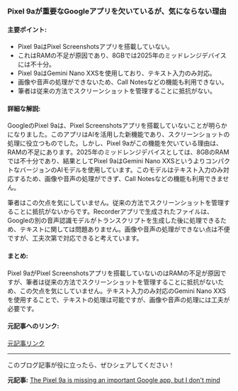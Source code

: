 ### Pixel 9aが重要なGoogleアプリを欠いているが、気にならない理由

#### 主要ポイント:
- Pixel 9aはPixel Screenshotsアプリを搭載していない。
- これはRAMの不足が原因であり、8GBでは2025年のミッドレンジデバイスには不十分。
- Pixel 9aはGemini Nano XXSを使用しており、テキスト入力のみ対応。
- 画像や音声の処理ができないため、Call Notesなどの機能も利用できない。
- 筆者は従来の方法でスクリーンショットを管理することに抵抗がない。

#### 詳細な解説:
GoogleのPixel 9aは、Pixel Screenshotsアプリを搭載していないことが明らかになりました。このアプリはAIを活用した新機能であり、スクリーンショットの処理に役立つものでした。しかし、Pixel 9aがこの機能を欠いている理由は、RAMの不足にあります。2025年のミッドレンジデバイスとしては、8GBのRAMでは不十分であり、結果としてPixel 9aはGemini Nano XXSというよりコンパクトなバージョンのAIモデルを使用しています。このモデルはテキスト入力のみ対応するため、画像や音声の処理ができず、Call Notesなどの機能も利用できません。

筆者はこの欠点を気にしていません。従来の方法でスクリーンショットを管理することに抵抗がないからです。Recorderアプリで生成されたファイルは、Googleの別の音声認識モデルがトランスクリプトを生成した後に処理できるため、テキストに関しては問題ありません。画像や音声の処理ができない点は不便ですが、工夫次第で対応できると考えています。

#### まとめ:
Pixel 9aがPixel Screenshotsアプリを搭載していないのはRAMの不足が原因ですが、筆者は従来の方法でスクリーンショットを管理することに抵抗がないため、この欠点を気にしていません。テキスト入力のみ対応のGemini Nano XXSを使用することで、テキストの処理は可能ですが、画像や音声の処理には工夫が必要です。

#### 元記事へのリンク:
[元記事リンク](https://www.androidauthority.com/pixel-9a-missing-google-app-3421234/)

---

このブログ記事が役に立ったら、ぜひシェアしてください！

**元記事:** [The Pixel 9a is missing an important Google app, but I don't mind](https://www.androidauthority.com/google-pixel-9a-missing-screenshots-3554430/)